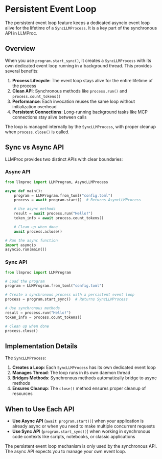 # Persistent Event Loop

The persistent event loop feature keeps a dedicated asyncio event loop alive for the lifetime of a `SyncLLMProcess`. It is a key part of the synchronous API in LLMProc.

## Overview

When you use `program.start_sync()`, it creates a `SyncLLMProcess` with its own dedicated event loop running in a background thread. This provides several benefits:

1. **Process Lifecycle**: The event loop stays alive for the entire lifetime of the process
2. **Clean API**: Synchronous methods like `process.run()` and `process.count_tokens()`
3. **Performance**: Each invocation reuses the same loop without initialization overhead
4. **Persistent Connections**: Long-running background tasks like MCP connections stay alive between calls

The loop is managed internally by the `SyncLLMProcess`, with proper cleanup when `process.close()` is called.

## Sync vs Async API

LLMProc provides two distinct APIs with clear boundaries:

### Async API
```python
from llmproc import LLMProgram, AsyncLLMProcess

async def main():
    program = LLMProgram.from_toml("config.toml")
    process = await program.start()  # Returns AsyncLLMProcess

    # Use async methods
    result = await process.run("Hello!")
    token_info = await process.count_tokens()

    # Clean up when done
    await process.aclose()

# Run the async function
import asyncio
asyncio.run(main())
```

### Sync API
```python
from llmproc import LLMProgram

# Load the program
program = LLMProgram.from_toml("config.toml")

# Create a synchronous process with a persistent event loop
process = program.start_sync()  # Returns SyncLLMProcess

# Use synchronous methods
result = process.run("Hello!")
token_info = process.count_tokens()

# Clean up when done
process.close()
```

## Implementation Details

The `SyncLLMProcess`:

1. **Creates a Loop**: Each `SyncLLMProcess` has its own dedicated event loop
2. **Manages Thread**: The loop runs in its own daemon thread
3. **Bridges Methods**: Synchronous methods automatically bridge to async methods
4. **Ensures Cleanup**: The `close()` method ensures proper cleanup of resources

## When to Use Each API

- **Use Async API** (`await program.start()`) when your application is already async or when you need to make multiple concurrent requests
- **Use Sync API** (`program.start_sync()`) when working in synchronous code contexts like scripts, notebooks, or classic applications

The persistent event loop mechanism is only used by the synchronous API. The async API expects you to manage your own event loop.
